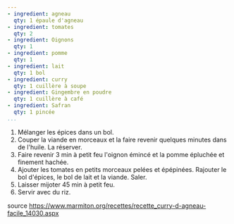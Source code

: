 ```yaml
---
- ingredient: agneau
  qty: 1 épaule d'agneau
- ingredient: tomates
  qty: 2
- ingredient: Oignons
  qty: 1
- ingredient: pomme 
  qty: 1
- ingredient: lait
  qty: 1 bol
- ingredient: curry
  qty: 1 cuillère à soupe 
- ingredient: Gingembre en poudre
  qty: 1 cuillère à café
- ingredient: Safran
  qty: 1 pincée
...
```

1. Mélanger les épices dans un bol.
2. Couper la viande en morceaux et la faire revenir quelques minutes dans de l'huile. La réserver.
3. Faire revenir 3 min à petit feu l'oignon émincé et la pomme épluchée et finement hachée.
4. Ajouter les tomates en petits morceaux pelées et épépinées.
Rajouter le bol d'épices, le bol de lait et la viande. Saler. 
5. Laisser mijoter 45 min à petit feu.
6. Servir avec du riz.


source https://www.marmiton.org/recettes/recette_curry-d-agneau-facile_14030.aspx
